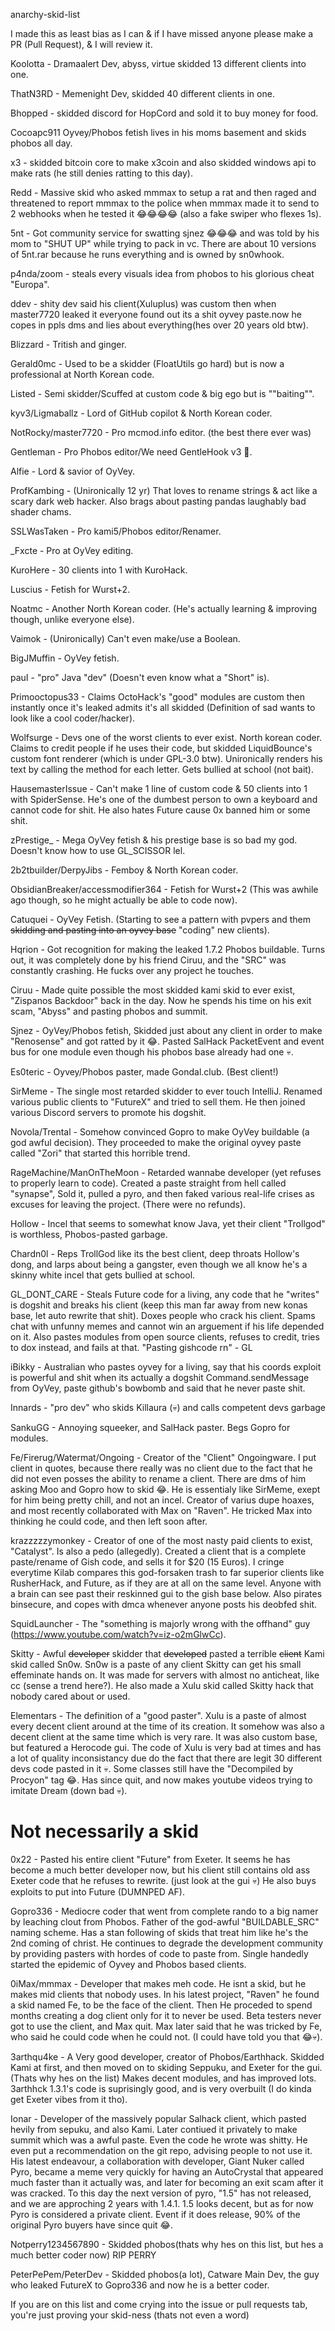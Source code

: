 anarchy-skid-list


I made this as least bias as I can & if I have missed anyone please make a PR (Pull Request), & I will review it.

Koolotta - Dramaalert Dev, abyss, virtue skidded 13 different clients into one.

ThatN3RD - Memenight Dev, skidded 40 different clients in one.

Bhopped - skidded discord for HopCord and sold it to buy money for food.

Cocoapc911 Oyvey/Phobos fetish lives in his moms basement and skids phobos all day.

x3 - skidded bitcoin core to make x3coin and also skidded windows api to make rats (he still denies ratting to this day).
 
Redd - Massive skid who asked mmmax to setup a rat and then raged and threatened to report mmmax to the police when mmmax made it to send to 2 webhooks when he tested it 😂😂😂😂 (also a fake swiper who flexes 1s).

5nt - Got community service for swatting sjnez 😂😂😂 and was told by his mom to "SHUT UP" while trying to pack in vc. There are about 10 versions of 5nt.rar because he runs everything and is owned by sn0whook.

p4nda/zoom - steals every visuals idea from phobos to his glorious cheat "Europa".

ddev - shity dev said his client(Xuluplus) was custom then when master7720 leaked it everyone found out its a shit oyvey paste.now he copes in ppls dms and lies about everything(hes over 20 years old btw).

Blizzard - Tritish and ginger.

Gerald0mc - Used to be a skidder (FloatUtils go hard) but is now a professional at North Korean code.

Listed - Semi skidder/Scuffed at custom code & big ego but is ""baiting"".

kyv3/Ligmaballz - Lord of GitHub copilot & North Korean coder.

NotRocky/master7720 - Pro mcmod.info editor. (the best there ever was)

Gentleman - Pro Phobos editor/We need GentleHook v3 🙏.

Alfie - Lord & savior of OyVey.

ProfKambing - (Unironically 12 yr) That loves to rename strings & act like a scary dark web hacker. Also brags about pasting pandas laughably bad shader chams.

SSLWasTaken - Pro kami5/Phobos editor/Renamer.

_Fxcte - Pro at OyVey editing.

KuroHere - 30 clients into 1 with KuroHack.

Luscius - Fetish for Wurst+2.

Noatmc - Another North Korean coder. (He's actually learning & improving though, unlike everyone else).

Vaimok - (Unironically) Can't even make/use a Boolean.

BigJMuffin - OyVey fetish.

pauI - "pro" Java "dev" (Doesn't even know what a "Short" is).

Primooctopus33 - Claims OctoHack's "good" modules are custom then instantly once it's leaked admits it's all skidded (Definition of sad wants to look like a cool coder/hacker).

Wolfsurge - Devs one of the worst clients to ever exist. North korean coder. Claims to credit people if he uses their code, but skidded LiquidBounce's custom font renderer (which is under GPL-3.0 btw). Unironically renders his text by calling the method for each letter. Gets bullied at school (not bait).

HausemasterIssue - Can't make 1 line of custom code & 50 clients into 1 with SpiderSense. He's one of the dumbest person to own a keyboard and cannot code for shit. He also hates Future cause 0x banned him or some shit.

zPrestige_ - Mega OyVey fetish & his prestige base is so bad my god. Doesn't know how to use GL_SCISSOR lel.

2b2tbuilder/DerpyJibs - Femboy & North Korean coder.

ObsidianBreaker/accessmodifier364 - Fetish for Wurst+2 (This was awhile ago though, so he might actually be able to code now).

Catuquei - OyVey Fetish. (Starting to see a pattern with pvpers and them ~~skidding and pasting into an oyvey base~~ "coding" new clients).

Hqrion - Got recognition for making the leaked 1.7.2 Phobos buildable. Turns out, it was completely done by his friend Ciruu, and the "SRC" was constantly crashing. He fucks over any project he touches.

Ciruu - Made quite possible the most skidded kami skid to ever exist, "Zispanos Backdoor" back in the day. Now he spends his time on his exit scam, "Abyss" and pasting phobos and summit.

Sjnez - OyVey/Phobos fetish, Skidded just about any client in order to make "Renosense" and got ratted by it 😂. Pasted SalHack PacketEvent and event bus for one module even though his phobos base already had one 💀.

Es0teric - Oyvey/Phobos paster, made Gondal.club. (Best client!)

SirMeme - The single most retarded skidder to ever touch IntelliJ. Renamed various public clients to "FutureX" and tried to sell them. He then joined various Discord servers to promote his dogshit.

Novola/Trental - Somehow convinced Gopro to make OyVey buildable (a god awful decision). They proceeded to make the original oyvey paste called "Zori" that started this horrible trend.

RageMachine/ManOnTheMoon - Retarded wannabe developer (yet refuses to properly learn to code). Created a paste straight from hell called "synapse", Sold it, pulled a pyro, and then faked various real-life crises as excuses for leaving the project. (There were no refunds).

Hollow - Incel that seems to somewhat know Java, yet their client "Trollgod" is worthless, Phobos-pasted garbage.

Chardn0l - Reps TrollGod like its the best client, deep throats Hollow's dong, and larps about being a gangster, even though we all know he's a skinny white incel that gets bullied at school.

GL_DONT_CARE - Steals Future code for a living, any code that he "writes" is dogshit and breaks his client (keep this man far away from new konas base, let auto rewrite that shit). Doxes people who crack his client. Spams chat with unfunny memes and cannot win an arguement if his life depended on it. Also pastes modules from open source clients, refuses to credit, tries to dox instead, and fails at that. "Pasting gishcode rn" - GL

iBikky - Australian who pastes oyvey for a living, say that his coords exploit is powerful and shit when its actually a dogshit Command.sendMessage from OyVey, paste github's bowbomb and said that he never paste shit. 

Innards - "pro dev" who skids Killaura (💀) and calls competent devs garbage

SankuGG - Annoying squeeker, and SalHack paster. Begs Gopro for modules.

Fe/Firerug/Watermat/Ongoing - Creator of the "Client" Ongoingware. I put client in quotes, because there really was no client due to the fact that he did not even posses the ability to rename a client. There are dms of him asking Moo and Gopro how to skid 😂. He is essentialy like SirMeme, exept for him being pretty chill, and not an incel. Creator of varius dupe hoaxes, and most recently collaborated with Max on "Raven". He tricked Max into thinking he could code, and then left soon after.

krazzzzzymonkey - Creator of one of the most nasty paid clients to exist, "Catalyst". Is also a pedo (allegedly). Created a client that is a complete paste/rename of Gish code, and sells it for $20 (15 Euros). I cringe everytime Kilab compares this god-forsaken trash to far superior clients like RusherHack, and Future, as if they are at all on the same level. Anyone with a brain can see past their reskinned gui to the gish base below. Also pirates binsecure, and copes with dmca whenever anyone posts his deobfed shit.

SquidLauncher - The "something is majorly wrong with the offhand" guy (https://www.youtube.com/watch?v=iz-o2mGlwCc).

Skitty - Awful ~~developer~~ skidder that ~~developed~~ pasted a terrible ~~client~~ Kami skid called Sn0w. Sn0w is a paste of any client Skitty can get his small effeminate hands on. It was made for servers with almost no anticheat, like cc (sense a trend here?). He also made a Xulu skid called Skitty hack that nobody cared about or used.

Elementars - The definition of a "good paster". Xulu is a paste of almost every decent client around at the time of its creation. It somehow was also a decent client at the same time which is very rare. It was also custom base, but featured a Herocode gui. The code of Xulu is very bad at times and has a lot of quality inconsistancy due do the fact that there are legit 30 different devs code pasted in it 💀. Some classes still have the "Decompiled by Procyon" tag 😂. Has since quit, and now makes youtube videos trying to imitate Dream (down bad 💀).

# Not necessarily a skid

0x22 - Pasted his entire client "Future" from Exeter. It seems he has become a much better developer now, but his client still contains old ass Exeter code that he refuses to rewrite. (just look at the gui 💀) He also buys exploits to put into Future (DUMNPED AF).

Gopro336 - Mediocre coder that went from complete rando to a big namer by leaching clout from Phobos. Father of the god-awful "BUILDABLE_SRC" naming scheme. Has a stan following of skids that treat him like he's the 2nd coming of christ. He continues to degrade the development community by providing pasters with hordes of code to paste from. Single handedly started the epidemic of Oyvey and Phobos based clients.

0iMax/mmmax - Developer that makes meh code. He isnt a skid, but he makes mid clients that nobody uses. In his latest project, "Raven" he found a skid named Fe, to be the face of the client. Then He proceded to spend months creating a dog client only for it to never be used. Beta testers never got to use the client, and Max quit. Max later said that he was tricked by Fe, who said he could code when he could not. (I could have told you that 😂💀).

3arthqu4ke - A Very good developer, creator of Phobos/Earthhack. Skidded Kami at first, and then moved on to skiding Seppuku, and Exeter for the gui. (Thats why hes on the list) Makes decent modules, and has improved lots. 3arthhck 1.3.1's code is suprisingly good, and is very overbuilt (I do kinda get Exeter vibes from it tho).

Ionar - Developer of the massively popular Salhack client, which pasted hevily from sepuku, and also Kami. Later contiued it privately to make summit which was a awful paste. Even the code he wrote was shitty. He even put a recommendation on the git repo, advising people to not use it. His latest endeavour, a collaboration with developer, Giant Nuker called Pyro, became a meme very quickly for having an AutoCrystal that appeared much faster than it actually was, and later for becoming an exit scam after it was cracked. To this day the next version of pyro, "1.5" has not released, and we are approching 2 years with 1.4.1. 1.5 looks decent, but as for now Pyro is considered a private client. Event if it does release, 90% of the original Pyro buyers have since quit 😂.

Notperry1234567890 - Skidded phobos(thats why hes on this list, but hes a much better coder now) RIP PERRY

PeterPePem/PeterDev - Skidded phobos(a lot), Catware Main Dev, the guy who leaked FutureX to Gopro336 and now he is a better coder.

If you are on this list and come crying into the issue or pull requests tab, you're just proving your skid-ness (thats not even a word)
